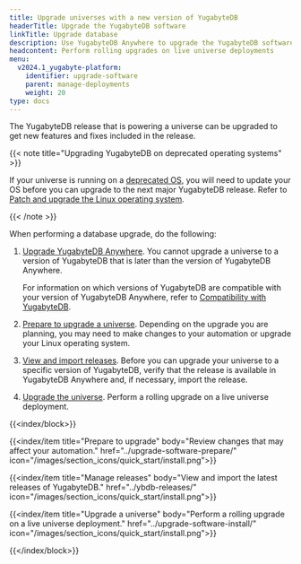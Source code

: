 ```yaml
---
title: Upgrade universes with a new version of YugabyteDB
headerTitle: Upgrade the YugabyteDB software
linkTitle: Upgrade database
description: Use YugabyteDB Anywhere to upgrade the YugabyteDB software on universes.
headcontent: Perform rolling upgrades on live universe deployments
menu:
  v2024.1_yugabyte-platform:
    identifier: upgrade-software
    parent: manage-deployments
    weight: 20
type: docs
---
```


The YugabyteDB release that is powering a universe can be upgraded to get new features and fixes included in the release.

{{< note title="Upgrading YugabyteDB on deprecated operating systems" >}}

If your universe is running on a [deprecated OS](../../../reference/configuration/operating-systems/), you will need to update your OS before you can upgrade to the next major YugabyteDB release. Refer to [Patch and upgrade the Linux operating system](../upgrade-nodes/).

{{< /note >}}

When performing a database upgrade, do the following:

1. [Upgrade YugabyteDB Anywhere](../../upgrade/). You cannot upgrade a universe to a version of YugabyteDB that is later than the version of YugabyteDB Anywhere.

    For information on which versions of YugabyteDB are compatible with your version of YugabyteDB Anywhere, refer to [Compatibility with YugabyteDB](/preview/releases/yba-releases/#compatibility-with-yugabytedb).

1. [Prepare to upgrade a universe](../upgrade-software-prepare/). Depending on the upgrade you are planning, you may need to make changes to your automation or upgrade your Linux operating system.

1. [View and import releases](../ybdb-releases/). Before you can upgrade your universe to a specific version of YugabyteDB, verify that the release is available in YugabyteDB Anywhere and, if necessary, import the release.

1. [Upgrade the universe](../upgrade-software-install/). Perform a rolling upgrade on a live universe deployment.

{{<index/block>}}

  {{<index/item
    title="Prepare to upgrade"
    body="Review changes that may affect your automation."
    href="../upgrade-software-prepare/"
    icon="/images/section_icons/quick_start/install.png">}}

  {{<index/item
    title="Manage releases"
    body="View and import the latest releases of YugabyteDB."
    href="../ybdb-releases/"
    icon="/images/section_icons/quick_start/install.png">}}

  {{<index/item
    title="Upgrade a universe"
    body="Perform a rolling upgrade on a live universe deployment."
    href="../upgrade-software-install/"
    icon="/images/section_icons/quick_start/install.png">}}

{{</index/block>}}
